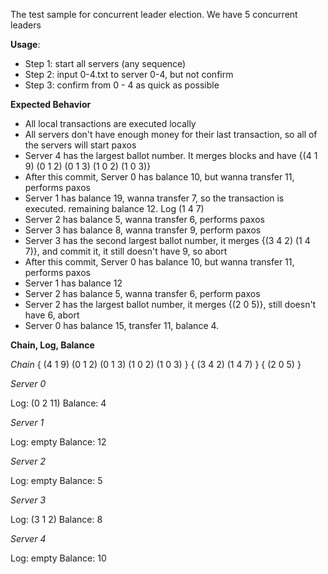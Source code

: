 The test sample for concurrent leader election. We have 5 concurrent leaders

**Usage**:

* Step 1: start all servers (any sequence)
* Step 2: input 0-4.txt to server 0-4, but not confirm
* Step 3: confirm from 0 - 4 as quick as possible

**Expected Behavior**

* All local transactions are executed locally
* All servers don't have enough money for their last transaction, so all of the servers will start paxos
* Server 4 has the largest ballot number. It merges blocks and have \{(4 1 9) (0 1 2) (0 1 3) (1 0 2) (1 0 3)\}
* After this commit, Server 0 has balance 10, but wanna transfer 11, performs paxos
* Server 1 has balance 19, wanna transfer 7, so the transaction is executed. remaining balance 12. Log (1 4 7)
* Server 2 has balance 5, wanna transfer 6, performs paxos
* Server 3 has balance 8, wanna transfer 9, perform paxos
* Server 3 has the second largest ballot number, it merges \{(3 4 2) (1 4 7)\}, and commit it, it still doesn't have 9, so abort
* After this commit, Server 0 has balance 10, but wanna transfer 11, performs paxos
* Server 1 has balance 12
* Server 2 has balance 5, wanna transfer 6, perform paxos
* Server 2 has the largest ballot number, it merges \{(2 0 5)\}, still doesn't have 6, abort
* Server 0 has balance 15, transfer 11, balance 4.


**Chain, Log, Balance**

*Chain*
\{
(4 1 9)
(0 1 2)
(0 1 3)
(1 0 2)
(1 0 3)
\}
\{
(3 4 2)
(1 4 7)
\}
\{
(2 0 5)
\}

*Server 0*

Log: (0 2 11)
Balance: 4

*Server 1*

Log: empty
Balance: 12

*Server 2*

Log: empty
Balance: 5

*Server 3*

Log: (3 1 2)
Balance: 8

*Server 4*

Log: empty
Balance: 10